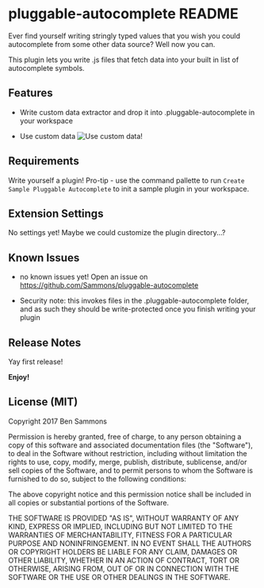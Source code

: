 # pluggable-autocomplete README

Ever find yourself writing stringly typed values that you wish you could autocomplete from some other data source? Well now you can.

This plugin lets you write .js files that fetch data into your built in list of autocomplete symbols.

## Features

- Write custom data extractor and drop it into .pluggable-autocomplete in your workspace

- Use custom data
![Use custom data!](sample.gif)



## Requirements

Write yourself a plugin! Pro-tip - use the command pallette to run `Create Sample Pluggable Autocomplete` to init a sample plugin in your workspace.

## Extension Settings

No settings yet!
Maybe we could customize the plugin directory...?

## Known Issues

- no known issues yet! Open an issue on https://github.com/Sammons/pluggable-autocomplete

- Security note: this invokes files in the
.pluggable-autocomplete folder, and as such they should
be write-protected once you finish writing your plugin

## Release Notes

Yay first release!

**Enjoy!**

## License (MIT)

Copyright 2017 Ben Sammons

Permission is hereby granted, free of charge, to any person obtaining a copy of this software and associated documentation files (the "Software"), to deal in the Software without restriction, including without limitation the rights to use, copy, modify, merge, publish, distribute, sublicense, and/or sell copies of the Software, and to permit persons to whom the Software is furnished to do so, subject to the following conditions:

The above copyright notice and this permission notice shall be included in all copies or substantial portions of the Software.

THE SOFTWARE IS PROVIDED "AS IS", WITHOUT WARRANTY OF ANY KIND, EXPRESS OR IMPLIED, INCLUDING BUT NOT LIMITED TO THE WARRANTIES OF MERCHANTABILITY, FITNESS FOR A PARTICULAR PURPOSE AND NONINFRINGEMENT. IN NO EVENT SHALL THE AUTHORS OR COPYRIGHT HOLDERS BE LIABLE FOR ANY CLAIM, DAMAGES OR OTHER LIABILITY, WHETHER IN AN ACTION OF CONTRACT, TORT OR OTHERWISE, ARISING FROM, OUT OF OR IN CONNECTION WITH THE SOFTWARE OR THE USE OR OTHER DEALINGS IN THE SOFTWARE.

